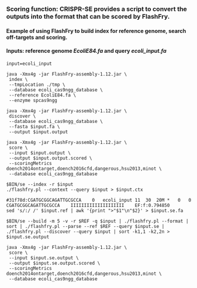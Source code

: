 ### Scoring function: CRISPR-SE provides a script to convert the outputs into the format that can be scored by FlashFry.

#### Example of using FlashFry to build index for reference genome, search off-targets and scoring. 
#### Inputs: reference genome *EcoliE84.fa* and query *ecoli_input.fa*
```
input=ecoli_input

java -Xmx4g -jar FlashFry-assembly-1.12.jar \
 index \
 --tmpLocation ./tmp \
 --database ecoli_cas9ngg_database \
 --reference EcoliE84.fa \
 --enzyme spcas9ngg

java -Xmx4g -jar FlashFry-assembly-1.12.jar \
 discover \
 --database ecoli_cas9ngg_database \
 --fasta $input.fa \
 --output $input.output

java -Xmx4g -jar FlashFry-assembly-1.12.jar \
 score \
 --input $input.output \
 --output $input.output.scored \
 --scoringMetrics doench2014ontarget,doench2016cfd,dangerous,hsu2013,minot \
 --database ecoli_cas9ngg_database
```


```
$BIN/se --index -r $input
./flashfry.pl --context --query $input > $input.ctx

#31f78d:CGATGCGGCAGATTGCGCCA	0	ecoli_input	11	30	20M	*	0	0	CGATGCGGCAGATTGCGCCA	IIIIIIIIIIIIIIIIIIII	EF:f:0.794850
sed 's/:/ /' $input.ref | awk '{print ">"$1"\n"$2}' > $input.se.fa

$BIN/se --build -m 5 -v -r $REF -q $input | ./flashfry.pl --format | sort | ./flashfry.pl --parse --ref $REF --query $input.se | ./flashfry.pl --discover --query $input | sort -k1,1 -k2,2n > $input.se.output

java -Xmx4g -jar FlashFry-assembly-1.12.jar \
 score \
 --input $input.se.output \
 --output $input.se.output.scored \
 --scoringMetrics doench2014ontarget,doench2016cfd,dangerous,hsu2013,minot \
 --database ecoli_cas9ngg_database
```
